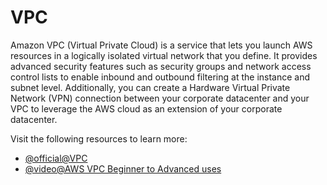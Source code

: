 # VPC

Amazon VPC (Virtual Private Cloud) is a service that lets you launch AWS resources in a logically isolated virtual network that you define. It provides advanced security features such as security groups and network access control lists to enable inbound and outbound filtering at the instance and subnet level. Additionally, you can create a Hardware Virtual Private Network (VPN) connection between your corporate datacenter and your VPC to leverage the AWS cloud as an extension of your corporate datacenter.

Visit the following resources to learn more:

- [@official@VPC](https://aws.amazon.com/vpc/)
- [@video@AWS VPC Beginner to Advanced uses](https://www.youtube.com/watch?v=g2JOHLHh4rI)
